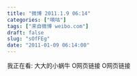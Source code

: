 ```yaml
---
title: "微博 2011.1.9 06:14"
categories: ["嘀咕"]
tags: ["来自微博 weibo.com"]
draft: false
slug: "sOfFEg"
date: "2011-01-09 06:14:00"
---
```


<p>我正在看: 大大的小蜗牛 O网页链接 O网页链接 ​​​​</p>
